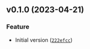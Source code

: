 <!--next-version-placeholder-->

## v0.1.0 (2023-04-21)
### Feature
* Initial version ([`222efcc`](https://github.com/entelecheia/koinonikos/commit/222efcc20067939fa50526de7a7dcbaeec5dc0b0))
